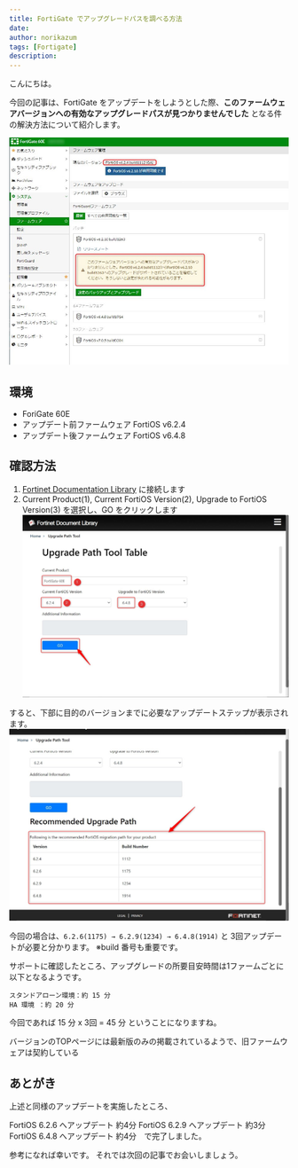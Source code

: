 ```yaml
---
title: FortiGate でアップグレードパスを調べる方法
date: 
author: norikazum
tags: [Fortigate]
description: 
---
```


こんにちは。

今回の記事は、FortiGate をアップデートをしようとした際、**このファームウェアバージョンへの有効なアップグレードパスが見つかりませんでした** となる件の解決方法について紹介します。

![](images/2022-03-17_16h23_04.jpg)

## 環境
- ForiGate 60E
- アップデート前ファームウェア FortiOS v6.2.4
- アップデート後ファームウェア FortiOS v6.4.8

## 確認方法

1. [Fortinet Documentation Library](https://docs.fortinet.com/upgrade-tool) に接続します
1. Current Product(1), Current FortiOS Version(2), Upgrade to FortiOS Version(3) を選択し、GO をクリックします
![](images/2022-03-17_17h32_11.jpg)

すると、下部に目的のバージョンまでに必要なアップデートステップが表示されます。
![](images/2022-03-17_17h33_31.jpg)

今回の場合は、`6.2.6(1175) → 6.2.9(1234) → 6.4.8(1914)` と 3回アップデートが必要と分かります。
※build 番号も重要です。

サポートに確認したところ、アップグレードの所要目安時間は1ファームごとに以下となるようです。

```
スタンドアローン環境：約 15 分
HA 環境 ：約 20 分
```

今回であれば 15 分 x 3回 = 45 分 ということになりますね。

バージョンのTOPページには最新版のみの掲載されているようで、旧ファームウェアは契約している

## あとがき

上述と同様のアップデートを実施したところ、

FortiOS 6.2.6 へアップデート 約4分
FortiOS 6.2.9 へアップデート 約3分
FortiOS 6.4.8 へアップデート 約4分　で完了しました。

参考になれば幸いです。
それでは次回の記事でお会いしましょう。
